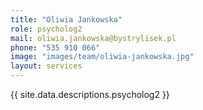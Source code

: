 ```yaml
---
title: "Oliwia Jankowska"
role: psycholog2
mail: oliwia.jankowska@bystrylisek.pl
phone: "535 910 066"
image: "images/team/oliwia-jankowska.jpg"
layout: services
---
```


{{ site.data.descriptions.psycholog2 }}
